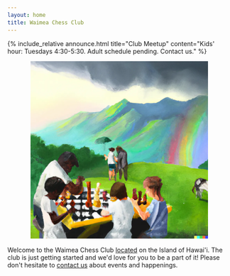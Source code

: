 ```yaml
---
layout: home
title: Waimea Chess Club
---
```



{% include_relative announce.html title="Club Meetup" content="Kids' hour: Tuesdays 4:30-5:30. Adult schedule pending. Contact us." %}

<center>
  <img src="/assets/img/welcome.webp" alt="drawing" width="400" />
</center>

Welcome to the Waimea Chess Club [located](/location) on the Island of Hawai'i. The club is just getting started and we'd love for you to be a part of it! Please don't hesitate to [contact us](mailto:contact@waimeachess.com) about events and happenings.

